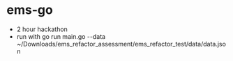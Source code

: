 # ems-go
- 2 hour hackathon
- run with go run main.go --data ~/Downloads/ems_refactor_assessment/ems_refactor_test/data/data.json

